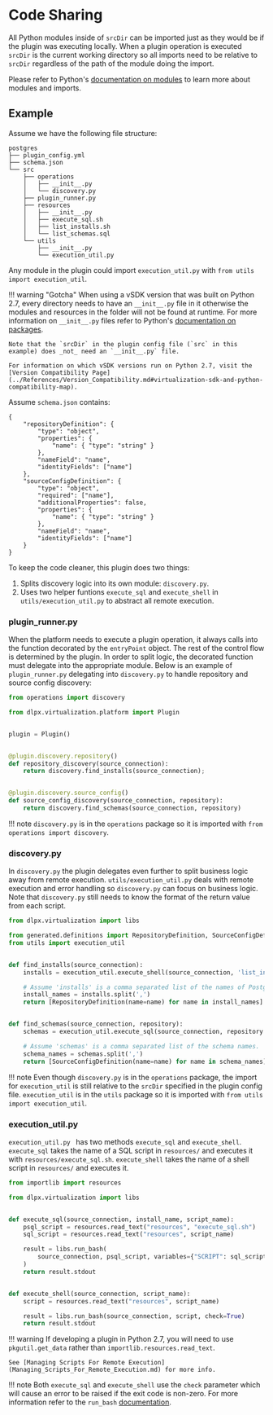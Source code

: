 # Code Sharing

All Python modules inside of `srcDir` can be imported just as they would be if the plugin was executing locally. When a plugin operation is executed `srcDir` is the current working directory so all imports need to be relative to `srcDir` regardless of the path of the module doing the import.

Please refer to Python's [documentation on modules](https://docs.python.org/3.11/tutorial/modules.html#modules) to learn more about modules and imports.

## Example

Assume we have the following file structure:

```
postgres
├── plugin_config.yml
├── schema.json
└── src
    ├── operations
    │   ├── __init__.py
    │   └── discovery.py
    ├── plugin_runner.py
    ├── resources
    │   ├── __init__.py
    │   ├── execute_sql.sh
    │   ├── list_installs.sh
    │   └── list_schemas.sql
    └── utils
        ├── __init__.py
        └── execution_util.py
```

Any module in the plugin could import `execution_util.py` with `from utils import execution_util`.

!!! warning "Gotcha"
	When using a vSDK version that was built on Python 2.7, every directory needs to have an `__init__.py` file in it otherwise the modules and resources in the folder will not be found at runtime. For more information on `__init__.py` files refer to Python's [documentation on packages](https://docs.python.org/2/tutorial/modules.html#packages).

	Note that the `srcDir` in the plugin config file (`src` in this example) does _not_ need an `__init__.py` file.

	For information on which vSDK versions run on Python 2.7, visit the [Version Compatibility Page](../References/Version_Compatibility.md#virtualization-sdk-and-python-compatibility-map).

Assume `schema.json` contains:

```
{
    "repositoryDefinition": {
        "type": "object",
        "properties": {
            "name": { "type": "string" }
        },
        "nameField": "name",
        "identityFields": ["name"]
    },
    "sourceConfigDefinition": {
        "type": "object",
        "required": ["name"],
        "additionalProperties": false,
        "properties": {
            "name": { "type": "string" }
        },
        "nameField": "name",
        "identityFields": ["name"]
    }
}
```

To keep the code cleaner, this plugin does two things:

1. Splits discovery logic into its own module: `discovery.py`.
2. Uses two helper funtions `execute_sql` and `execute_shell` in `utils/execution_util.py` to abstract all remote execution.

### plugin_runner.py

When the platform needs to execute a plugin operation, it always calls into the function decorated by the `entryPoint` object. The rest of the control flow is determined by the plugin. In order to split logic, the decorated function must delegate into the appropriate module. Below is an example of `plugin_runner.py` delegating into `discovery.py` to handle repository and source config discovery:

```python
from operations import discovery

from dlpx.virtualization.platform import Plugin


plugin = Plugin()


@plugin.discovery.repository()
def repository_discovery(source_connection):
    return discovery.find_installs(source_connection);


@plugin.discovery.source_config()
def source_config_discovery(source_connection, repository):
    return discovery.find_schemas(source_connection, repository)


```
!!! note
	`discovery.py` is in the `operations` package so it is imported with `from operations import discovery`.

### discovery.py
In `discovery.py` the plugin delegates even further to split business logic away from remote execution. `utils/execution_util.py` deals with remote execution and error handling so `discovery.py` can focus on business logic. Note that `discovery.py` still needs to know the format of the return value from each script.

```python
from dlpx.virtualization import libs

from generated.definitions import RepositoryDefinition, SourceConfigDefinition
from utils import execution_util


def find_installs(source_connection):
    installs = execution_util.execute_shell(source_connection, 'list_installs.sh')

    # Assume 'installs' is a comma separated list of the names of Postgres installations.
    install_names = installs.split(',')
    return [RepositoryDefinition(name=name) for name in install_names]


def find_schemas(source_connection, repository):
    schemas = execution_util.execute_sql(source_connection, repository.name, 'list_schemas.sql')

    # Assume 'schemas' is a comma separated list of the schema names.
    schema_names = schemas.split(',')
    return [SourceConfigDefinition(name=name) for name in schema_names]
```
!!! note
	Even though `discovery.py` is in the `operations` package, the import for `execution_util` is still relative to the `srcDir` specified in the plugin config file. `execution_util` is in the `utils` package so it is imported with `from utils import execution_util`.

### execution_util.py

`execution_util.py ` has two methods `execute_sql` and `execute_shell`. `execute_sql` takes the name of a SQL script in `resources/` and executes it with `resources/execute_sql.sh`. `execute_shell` takes the name of a shell script in `resources/` and executes it.

```python
from importlib import resources

from dlpx.virtualization import libs


def execute_sql(source_connection, install_name, script_name):
    psql_script = resources.read_text("resources", "execute_sql.sh")
    sql_script = resources.read_text("resources", script_name)

    result = libs.run_bash(
        source_connection, psql_script, variables={"SCRIPT": sql_script}, check=True
    )
    return result.stdout


def execute_shell(source_connection, script_name):
    script = resources.read_text("resources", script_name)

    result = libs.run_bash(source_connection, script, check=True)
    return result.stdout
```

!!! warning
    If developing a plugin in Python 2.7, you will need to use `pkgutil.get_data` rather than `importlib.resources.read_text`.

    See [Managing Scripts For Remote Execution](Managing_Scripts_For_Remote_Execution.md) for more info.

!!! note
	Both `execute_sql` and `execute_shell` use the `check` parameter which will cause an error to be raised if the exit code is non-zero. For more information refer to the `run_bash` [documentation](../References/Platform_Libraries.md#run_bash).
